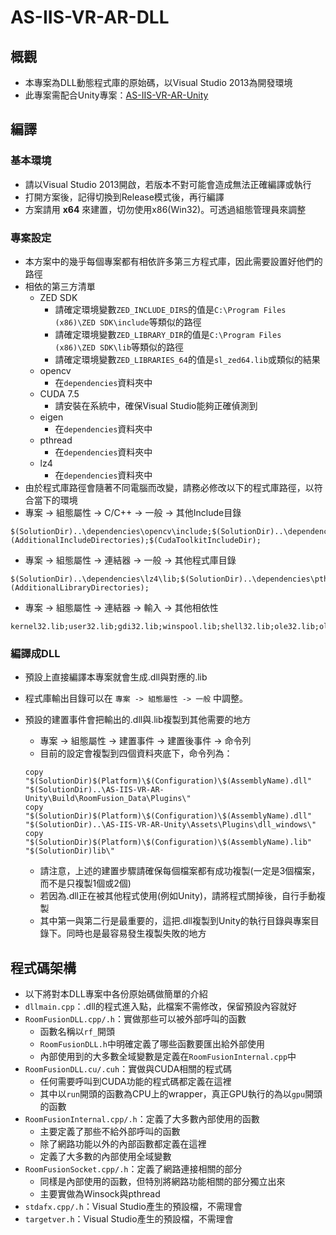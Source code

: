# AS-IIS-VR-AR-DLL

## 概觀

- 本專案為DLL動態程式庫的原始碼，以Visual Studio 2013為開發環境
- 此專案需配合Unity專案：[AS-IIS-VR-AR-Unity](https://github.com/lctseng/AS-IIS-VR-AR-Unity)

## 編譯

### 基本環境

- 請以Visual Studio 2013開啟，若版本不對可能會造成無法正確編譯或執行
- 打開方案後，記得切換到Release模式後，再行編譯
- 方案請用 **x64** 來建置，切勿使用x86(Win32)。可透過組態管理員來調整

### 專案設定

- 本方案中的幾乎每個專案都有相依許多第三方程式庫，因此需要設置好他們的路徑
- 相依的第三方清單
  - ZED SDK
    - 請確定環境變數`ZED_INCLUDE_DIRS`的值是`C:\Program Files (x86)\ZED SDK\include`等類似的路徑
    - 請確定環境變數`ZED_LIBRARY_DIR`的值是`C:\Program Files (x86)\ZED SDK\lib`等類似的路徑
    - 請確定環境變數`ZED_LIBRARIES_64`的值是`sl_zed64.lib`或類似的結果
  - opencv
    - 在`dependencies`資料夾中
  - CUDA 7.5
    - 請安裝在系統中，確保Visual Studio能夠正確偵測到
  - eigen
    - 在`dependencies`資料夾中
  - pthread
    - 在`dependencies`資料夾中
  - lz4
    - 在`dependencies`資料夾中
- 由於程式庫路徑會隨著不同電腦而改變，請務必修改以下的程式庫路徑，以符合當下的環境
- 專案 -> 組態屬性 -> C/C++ -> 一般 -> 其他Include目錄

```text
$(SolutionDir)..\dependencies\opencv\include;$(SolutionDir)..\dependencies\opencv\include\opencv;$(SolutionDir)..\dependencies\lz4\include;$(SolutionDir)..\dependencies\eigen;$(SolutionDir)..\dependencies\pthread\include;$(ZED_INCLUDE_DIRS);%(AdditionalIncludeDirectories);$(CudaToolkitIncludeDir);
```

- 專案 -> 組態屬性 -> 連結器 -> 一般 -> 其他程式庫目錄

```text
$(SolutionDir)..\dependencies\lz4\lib;$(SolutionDir)..\dependencies\pthread\lib;$(SolutionDir)..\dependencies\opencv\x64\vc12\lib;$(ZED_LIBRARY_DIR);$(CudaToolkitLibDir);%(AdditionalLibraryDirectories);
```

- 專案 -> 組態屬性 -> 連結器 -> 輸入 -> 其他相依性

```text
kernel32.lib;user32.lib;gdi32.lib;winspool.lib;shell32.lib;ole32.lib;oleaut32.lib;uuid.lib;comdlg32.lib;advapi32.lib;glu32.lib;opencv_world310.lib;comctl32.lib;setupapi.lib;ws2_32.lib;vfw32.lib;cudart_static.lib;Mswsock.lib;pthreadVC2.lib;lz4.lib;$(ZED_LIBRARIES_64)
```

### 編譯成DLL

- 預設上直接編譯本專案就會生成.dll與對應的.lib
- 程式庫輸出目錄可以在 `專案 -> 組態屬性 -> 一般` 中調整。
- 預設的建置事件會把輸出的.dll與.lib複製到其他需要的地方
  - 專案 -> 組態屬性 -> 建置事件 -> 建置後事件 -> 命令列
  - 目前的設定會複製到四個資料夾底下，命令列為：

  ```text
  copy "$(SolutionDir)$(Platform)\$(Configuration)\$(AssemblyName).dll" "$(SolutionDir)..\AS-IIS-VR-AR-Unity\Build\RoomFusion_Data\Plugins\"
  copy "$(SolutionDir)$(Platform)\$(Configuration)\$(AssemblyName).dll" "$(SolutionDir)..\AS-IIS-VR-AR-Unity\Assets\Plugins\dll_windows\"
  copy "$(SolutionDir)$(Platform)\$(Configuration)\$(AssemblyName).lib" "$(SolutionDir)lib\"
  ```

  - 請注意，上述的建置步驟請確保每個檔案都有成功複製(一定是3個檔案，而不是只複製1個或2個)
  - 若因為.dll正在被其他程式使用(例如Unity)，請將程式關掉後，自行手動複製
  - 其中第一與第二行是最重要的，這把.dll複製到Unity的執行目錄與專案目錄下。同時也是最容易發生複製失敗的地方

## 程式碼架構

- 以下將對本DLL專案中各份原始碼做簡單的介紹
- `dllmain.cpp`：.dll的程式進入點，此檔案不需修改，保留預設內容就好
- `RoomFusionDLL.cpp/.h`：實做那些可以被外部呼叫的函數
  - 函數名稱以`rf_`開頭
  - `RoomFusionDLL.h`中明確定義了哪些函數要匯出給外部使用
  - 內部使用到的大多數全域變數是定義在`RoomFusionInternal.cpp`中
- `RoomFusionDLL.cu/.cuh`：實做與CUDA相關的程式碼
  - 任何需要呼叫到CUDA功能的程式碼都定義在這裡
  - 其中以`run`開頭的函數為CPU上的wrapper，真正GPU執行的為以`gpu`開頭的函數
- `RoomFusionInternal.cpp/.h`：定義了大多數內部使用的函數
  - 主要定義了那些不給外部呼叫的函數
  - 除了網路功能以外的內部函數都定義在這裡
  - 定義了大多數的內部使用全域變數
- `RoomFusionSocket.cpp/.h`：定義了網路連接相關的部分
  - 同樣是內部使用的函數，但特別將網路功能相關的部分獨立出來
  - 主要實做為Winsock與pthread
- `stdafx.cpp/.h`：Visual Studio產生的預設檔，不需理會
- `targetver.h`：Visual Studio產生的預設檔，不需理會


